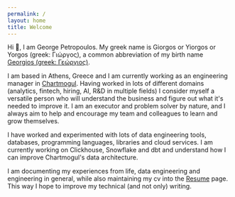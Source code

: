 ```yaml
---
permalink: /
layout: home
title: Welcome
---
```


Hi 👋, I am George Petropoulos. My greek name is Giorgos or Yiorgos or Yorgos (greek: Γιώργος), a common abbreviation of my birth name [Georgios (greek: Γεώργιος)](https://en.wikipedia.org/wiki/Georgios). 

I am based in Athens, Greece and I am currently working as an engineering manager in [Chartmogul](https://chartmogul.com). Having worked in lots of different domains (analytics, fintech, hiring, AI, R&D in multiple fields) I consider myself a versatile person who will understand the business and figure out what it's needed to improve it. I am an executor and problem solver by nature, and I always aim to help and encourage my team and colleagues to learn and grow themselves. 

I have worked and experimented with lots of data engineering tools, databases, programming languages, libraries and cloud services. I am currently working on Clickhouse, Snowflake and dbt and understand how I can improve Chartmogul's data architecture.

I am documenting my experiences from life, data engineering and engineering in general, while also maintaining my cv into the [Resume](/cv) page. This way I hope to improve my technical (and not only) writing. 
